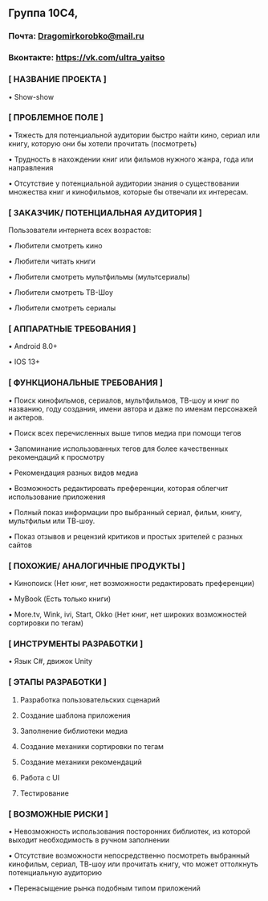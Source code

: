 ## Группа 10С4, 

### Почта: Dragomirkorobko@mail.ru
### Вконтакте: https://vk.com/ultra_yaitso

### [ НАЗВАНИЕ ПРОЕКТА ]
•	Show-show

### [ ПРОБЛЕМНОЕ ПОЛЕ ]
•	Тяжесть для потенциальной аудитории быстро найти кино, сериал или книгу, которую они бы хотели прочитать (посмотреть)

•	Трудность в нахождении книг или фильмов нужного жанра, года или направления

•	Отсутствие у потенциальной аудитории знания о существовании множества книг и кинофильмов, которые бы отвечали их интересам.

### [ ЗАКАЗЧИК/ ПОТЕНЦИАЛЬНАЯ АУДИТОРИЯ ]
Пользователи интернета всех возрастов:

•	Любители смотреть кино

•	Любители читать книги

•	Любители смотреть мультфильмы (мультсериалы)

•	Любители смотреть ТВ-Шоу

•	Любители смотреть сериалы

### [ АППАРАТНЫЕ ТРЕБОВАНИЯ ]
•	Android 8.0+

•	IOS 13+

### [ ФУНКЦИОНАЛЬНЫЕ ТРЕБОВАНИЯ ]
•	Поиск кинофильмов, сериалов, мультфильмов, ТВ-шоу и книг по названию, году создания, имени автора и даже по именам персонажей и актеров.

•	Поиск всех перечисленных выше типов медиа при помощи тегов

•	Запоминание использованных тегов для более качественных рекомендаций к просмотру 

•	Рекомендация разных видов медиа

•	Возможность редактировать преференции, которая облегчит использование приложения 

•	Полный показ информации про выбранный сериал, фильм, книгу, мультфильм или ТВ-шоу.

•	Показ отзывов и рецензий критиков и простых зрителей с разных сайтов

### [ ПОХОЖИЕ/ АНАЛОГИЧНЫЕ ПРОДУКТЫ ]
•	Кинопоиск (Нет книг, нет возможности редактировать преференции) 

•	MyBook (Есть только книги)

•	More.tv, Wink, ivi,  Start, Okko (Нет книг, нет широких возможностей сортировки по тегам)

### [ ИНСТРУМЕНТЫ РАЗРАБОТКИ ]
•	Язык C#, движок Unity

### [ ЭТАПЫ РАЗРАБОТКИ ]
1.	Разработка пользовательских сценарий

2.	Создание шаблона приложения

3.	Заполнение библиотеки медиа

4.	Создание механики сортировки по тегам

5.	Создание механики рекомендаций 

6.	Работа с UI

7.	Тестирование

### [ ВОЗМОЖНЫЕ РИСКИ ]
•	Невозможность использования посторонних библиотек, из которой выходит необходимость в ручном заполнении

•	Отсутствие возможности непосредственно посмотреть выбранный кинофильм, сериал, ТВ-шоу или прочитать книгу, что может оттолкнуть потенциальную аудиторию

•	Перенасыщение рынка подобным типом приложений
